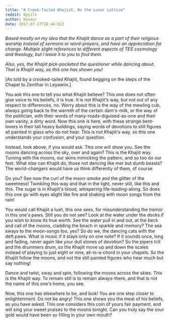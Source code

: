```yaml
---
title: "A Crook-Tailed Khajiit, On the Lunar Lattice"
reddit: 6py1lx
author: Kevaar
date: 2017-07-27T18:44:02Z
---
```


*Based mostly on my idea that the Khajiit dance as a part of their religious worship instead of sermons or word-prayers, and have an appreciation for change. Multiple slight references to different aspects of TES cosmology and theology, but I leave it to you to find them.*

*Also, yes, the Khajiit pick-pocketed the questioner while dancing about. That is Khajiit way, as this one has shown you!*

[As told by a crooked-tailed Khajiit, found begging on the steps of the Chapel to Zenithar in Leyawiin.]

You ask this one to tell you what Khajiit believe? This one does not often give voice to his beliefs, it is true. It is not Khajiit's way, but not out of any respect to differences, no. Worry about this is the way of the mewling cub, always going back to the warmth of the certain dam's-milk, or the way of the politician, with their words of many-roads-diguised-as-one and their own vanity, a dirty word. Now this one is here, with these strange bent-lovers in their tall heavy buildings, saying words of devotions to still figures all painted in glass who do not hear. This is not Khajiit's way, so this one understands your confusion, and your question.

Instead, look above, if you would ask. This one will show you. See the moons dancing across the sky, over and again? This is the Khajiit way. Turning with the moons, our skins mimicking the pattern, and so too do our feet. What else can Khajiit do, those not dancing like mer but dumb beasts? The world-changers would have us think differently of them, of course.

Do you? See now the curl of the moon-smoke and the glitter of the sweetness! Twinkling this way and that in the light, never still, like this and this. The sugar is in Khajiit's blood, whispering life-leading-along. So does this one go with eyes alight like fire and shaking with moon songs from the rain!

You would call Khajiit a lush, this one sees, for misunderstanding the tremor in this one's paws. Still you do not see? Look at the water under the docks if you wish to know its true worth. See the water pull in and out, at the beck and call of the moons, cladding the beach in sparkle and memory? The sea sways to the moon-songs too, yes? So do we, the dancing cats with the deft paws. What is music if it stays only on one note? If it sounds once, long and fading, never again like your dull stones of devotion? So the pipers trill and the drummers drum, so the Khajiit move up and down the scales instead of playing to just eight or nine, all-in-a-chord in your chapels. So the Khajiit follow the moons, and not the still painted figures who hear much but say nothing!

Dance and twist, sway and spin, following the moons across the skies. This is the Khajiit way. To remain still is to remain always-there, and that is not the name of this one's home, you see.
 
Now, this one has elsewhere to be, and look! You are one step closer to enlightenment. Do not be angry! This one shows you the meat of his beliefs, as you have asked. This one considers this coin of yours fair payment, and will sing your sweet praises to the moons tonight. Can you truly say the sour gold would have been so filling in your own mouth?
